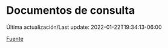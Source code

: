 # Documentos de consulta

Última actualización/Last update: 2022-01-22T19:34:13-06:00

 [Fuente](https://coronavirus.gob.mx/documentos-de-consulta/)
